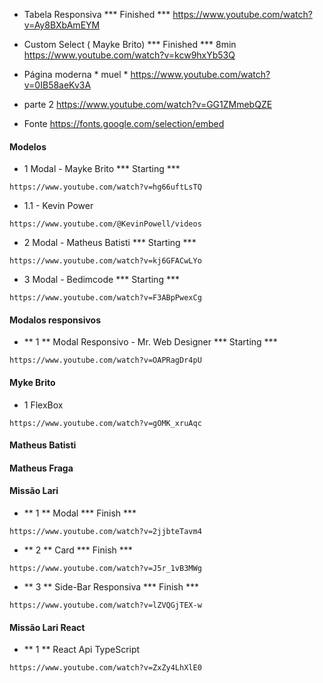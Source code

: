 * Tabela Responsiva *** Finished ***
https://www.youtube.com/watch?v=Ay8BXbAmEYM

* Custom Select ( Mayke Brito) *** Finished *** 8min
https://www.youtube.com/watch?v=kcw9hxYb53Q

* Página moderna * muel *
https://www.youtube.com/watch?v=0IB58aeKv3A

* parte 2
https://www.youtube.com/watch?v=GG1ZMmebQZE

* Fonte
https://fonts.google.com/selection/embed

#### Modelos

* 1 Modal - Mayke Brito *** Starting ***
```
https://www.youtube.com/watch?v=hg66uftLsTQ
```

* 1.1 - Kevin Power
```
https://www.youtube.com/@KevinPowell/videos
```

* 2 Modal - Matheus Batisti *** Starting ***
```
https://www.youtube.com/watch?v=kj6GFACwLYo
```

* 3 Modal - Bedimcode *** Starting ***
```
https://www.youtube.com/watch?v=F3ABpPwexCg
```

#### Modalos responsivos

* ** 1 ** Modal Responsivo - Mr. Web Designer *** Starting ***
```
https://www.youtube.com/watch?v=OAPRagDr4pU
```

#### Myke Brito
* 1 FlexBox
```
https://www.youtube.com/watch?v=gOMK_xruAqc
```

#### Matheus Batisti

#### Matheus Fraga

#### Missão Lari

* ** 1 ** Modal *** Finish ***
```
https://www.youtube.com/watch?v=2jjbteTavm4
```

* ** 2 ** Card *** Finish ***
```
https://www.youtube.com/watch?v=J5r_1vB3MWg
```

* ** 3 ** Side-Bar Responsiva *** Finish ***
```
https://www.youtube.com/watch?v=lZVQGjTEX-w
```

#### Missão Lari React

* ** 1 ** React Api TypeScript
```
https://www.youtube.com/watch?v=ZxZy4LhXlE0